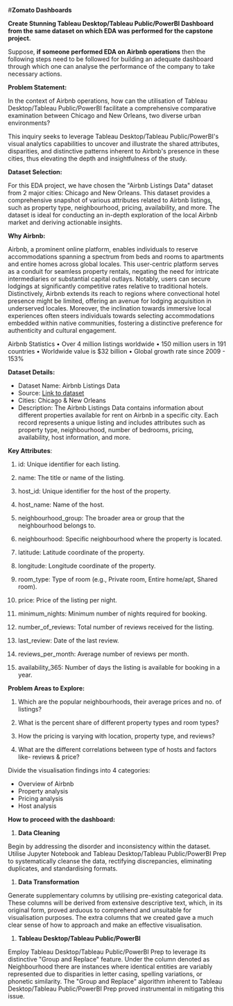 
#**Zomato Dashboards**

**Create Stunning Tableau Desktop/Tableau Public/PowerBI Dashboard from the same dataset on which EDA was performed for the capstone project.**

Suppose, **if someone performed EDA on Airbnb operations** then the following steps need to be followed for building an adequate dashboard through which one can analyse the performance of the company to take necessary actions.

**Problem Statement:**

In the context of Airbnb operations, how can the utilisation of Tableau Desktop/Tableau Public/PowerBI facilitate a comprehensive comparative examination between Chicago and New Orleans, two diverse urban environments?

This inquiry seeks to leverage Tableau Desktop/Tableau Public/PowerBI's visual analytics capabilities to uncover and illustrate the shared attributes, disparities, and distinctive patterns inherent to Airbnb's presence in these cities, thus elevating the depth and insightfulness of the study.

**Dataset Selection:**

For this EDA project, we have chosen the "Airbnb Listings Data" dataset from 2 major cities: Chicago and New Orleans. This dataset provides a comprehensive snapshot of various attributes related to Airbnb listings, such as property type, neighbourhood, pricing, availability, and more. The dataset is ideal for conducting an in-depth exploration of the local Airbnb market and deriving actionable insights.

**Why Airbnb:**

Airbnb, a prominent online platform, enables individuals to reserve accommodations spanning a spectrum from beds and rooms to apartments and entire homes across global locales. This user-centric platform serves as a conduit for seamless property rentals, negating the need for intricate intermediaries or substantial capital outlays. Notably, users can secure lodgings at significantly competitive rates relative to traditional hotels. Distinctively, Airbnb extends its reach to regions where convectional hotel presence might be limited, offering an avenue for lodging acquisition in underserved locales. Moreover, the inclination towards immersive local experiences often steers individuals towards selecting accommodations embedded within native communities, fostering a distinctive preference for authenticity and cultural engagement.

Airbnb Statistics • Over 4 million listings worldwide • 150 million users in 191 countries • Worldwide value is $32 billion • Global growth rate since 2009 - 153%

**Dataset Details:**

- Dataset Name: Airbnb Listings Data
- Source: [Link to dataset](http://insideairbnb.com/get-the-data/)
- Cities: Chicago & New Orleans
- Description: The Airbnb Listings Data contains information about different properties available for rent on Airbnb in a specific city. Each record represents a unique listing and includes attributes such as property type, neighbourhood, number of bedrooms, pricing, availability, host information, and more.

**Key Attributes**:

1. id: Unique identifier for each listing.

2. name: The title or name of the listing.

3. host_id: Unique identifier for the host of the property.

4. host_name: Name of the host.

5. neighbourhood_group: The broader area or group that the neighbourhood belongs to.

6. neighbourhood: Specific neighbourhood where the property is located.

7. latitude: Latitude coordinate of the property.

8. longitude: Longitude coordinate of the property.

9. room_type: Type of room (e.g., Private room, Entire home/apt, Shared room).

10. price: Price of the listing per night.

11. minimum_nights: Minimum number of nights required for booking.

12. number_of_reviews: Total number of reviews received for the listing.

13. last_review: Date of the last review.

14. reviews_per_month: Average number of reviews per month.

15. availability_365: Number of days the listing is available for booking in a year.

**Problem Areas to Explore:**

1. Which are the popular neighbourhoods, their average prices and no. of listings?

2. What is the percent share of different property types and room types?

3. How the pricing is varying with location, property type, and reviews?

4. What are the different correlations between type of hosts and factors like- reviews & price?

Divide the visualisation findings into 4 categories:

- Overview of Airbnb
- Property analysis
- Pricing analysis
- Host analysis

**How to proceed with the dashboard:**

1. **Data Cleaning**

Begin by addressing the disorder and inconsistency within the dataset. Utilise Jupyter Notebook and Tableau Desktop/Tableau Public/PowerBI Prep to systematically cleanse the data, rectifying discrepancies, eliminating duplicates, and standardising formats.

1. **Data Transformation**

Generate supplementary columns by utilising pre-existing categorical data. These columns will be derived from extensive descriptive text, which, in its original form, proved arduous to comprehend and unsuitable for visualisation purposes. The extra columns that we created gave a much clear sense of how to approach and make an effective visualisation.

1. **Tableau Desktop/Tableau Public/PowerBI**

Employ Tableau Desktop/Tableau Public/PowerBI Prep to leverage its distinctive "Group and Replace" feature. Under the column denoted as Neighbourhood there are instances where identical entities are variably represented due to disparities in letter casing, spelling variations, or phonetic similarity. The "Group and Replace" algorithm inherent to Tableau Desktop/Tableau Public/PowerBI Prep proved instrumental in mitigating this issue.
